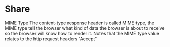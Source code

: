 # Share
MIME Type
The content-type response header is called MIME type, the MIME type tell the browser what kind of data the browser is about to
receive  so the browser will know how to render it.
Notes that the MIME type value relates to the http request headers "Accept"
